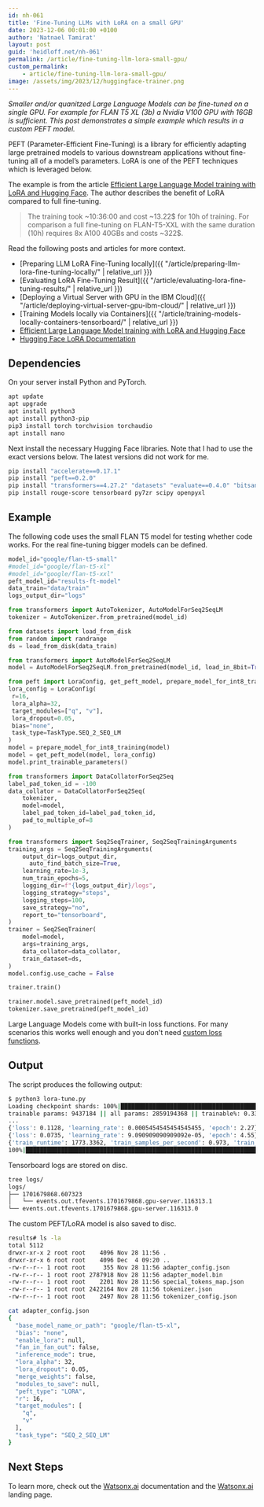 ```yaml
---
id: nh-061
title: 'Fine-Tuning LLMs with LoRA on a small GPU'
date: 2023-12-06 00:01:00 +0100
author: 'Natnael Tamirat'
layout: post
guid: 'heidloff.net/nh-061'
permalink: /article/fine-tuning-llm-lora-small-gpu/
custom_permalink:
    - article/fine-tuning-llm-lora-small-gpu/
image: /assets/img/2023/12/huggingface-trainer.png
---
```


*Smaller and/or quanitzed Large Language Models can be fine-tuned on a single GPU. For example for FLAN T5 XL (3b) a Nvidia V100 GPU with 16GB is sufficient. This post demonstrates a simple example which results in a custom PEFT model.*

PEFT (Parameter-Efficient Fine-Tuning) is a library for efficiently adapting large pretrained models to various downstream applications without fine-tuning all of a model’s parameters. LoRA is one of the PEFT techniques which is leveraged below.

The example is from the article [Efficient Large Language Model training with LoRA and Hugging Face](https://www.philschmid.de/fine-tune-flan-t5-peft). The author describes the benefit of LoRA compared to full fine-tuning.

> The training took ~10:36:00 and cost ~13.22$ for 10h of training. For comparison a full fine-tuning on FLAN-T5-XXL with the same duration (10h) requires 8x A100 40GBs and costs ~322$.

Read the following posts and articles for more context.

* [Preparing LLM LoRA Fine-Tuning locally]({{ "/article/preparing-llm-lora-fine-tuning-locally/" | relative_url }})
* [Evaluating LoRA Fine-Tuning Result]({{ "/article/evaluating-lora-fine-tuning-results/" | relative_url }})
* [Deploying a Virtual Server with GPU in the IBM Cloud]({{ "/article/deploying-virtual-server-gpu-ibm-cloud/" | relative_url }})
* [Training Models locally via Containers]({{ "/article/training-models-locally-containers-tensorboard/" | relative_url }})
* [Efficient Large Language Model training with LoRA and Hugging Face](https://www.philschmid.de/fine-tune-flan-t5-peft)
* [Hugging Face LoRA Documentation](https://huggingface.co/blog/lora)

## Dependencies

On your server install Python and PyTorch.

```bash
apt update
apt upgrade
apt install python3
apt install python3-pip
pip3 install torch torchvision torchaudio
apt install nano
```

Next install the necessary Hugging Face libraries. Note that I had to use the exact versions below. The latest versions did not work for me.

```bash
pip install "accelerate==0.17.1"
pip install "peft==0.2.0"
pip install "transformers==4.27.2" "datasets" "evaluate==0.4.0" "bitsandbytes==0.41.2.post2" loralib
pip install rouge-score tensorboard py7zr scipy openpyxl
```

## Example

The following code uses the small FLAN T5 model for testing whether code works. For the real fine-tuning bigger models can be defined.

```python
model_id="google/flan-t5-small"
#model_id="google/flan-t5-xl"
#model_id="google/flan-t5-xxl"
peft_model_id="results-ft-model"
data_train="data/train"
logs_output_dir="logs"

from transformers import AutoTokenizer, AutoModelForSeq2SeqLM
tokenizer = AutoTokenizer.from_pretrained(model_id)

from datasets import load_from_disk
from random import randrange
ds = load_from_disk(data_train)

from transformers import AutoModelForSeq2SeqLM
model = AutoModelForSeq2SeqLM.from_pretrained(model_id, load_in_8bit=True, device_map="auto")

from peft import LoraConfig, get_peft_model, prepare_model_for_int8_training, TaskType
lora_config = LoraConfig(
 r=16,
 lora_alpha=32,
 target_modules=["q", "v"],
 lora_dropout=0.05,
 bias="none",
 task_type=TaskType.SEQ_2_SEQ_LM
)
model = prepare_model_for_int8_training(model)
model = get_peft_model(model, lora_config)
model.print_trainable_parameters()

from transformers import DataCollatorForSeq2Seq
label_pad_token_id = -100
data_collator = DataCollatorForSeq2Seq(
    tokenizer,
    model=model,
    label_pad_token_id=label_pad_token_id,
    pad_to_multiple_of=8
)

from transformers import Seq2SeqTrainer, Seq2SeqTrainingArguments
training_args = Seq2SeqTrainingArguments(
    output_dir=logs_output_dir,
	  auto_find_batch_size=True,
    learning_rate=1e-3,
    num_train_epochs=5,
    logging_dir=f"{logs_output_dir}/logs",
    logging_strategy="steps",
    logging_steps=100,
    save_strategy="no",
    report_to="tensorboard",
)
trainer = Seq2SeqTrainer(
    model=model,
    args=training_args,
    data_collator=data_collator,
    train_dataset=ds,
)
model.config.use_cache = False

trainer.train()

trainer.model.save_pretrained(peft_model_id)
tokenizer.save_pretrained(peft_model_id)
```

Large Language Models come with built-in loss functions. For many scenarios this works well enough and you don't need [custom loss functions](https://huggingface.co/docs/transformers/main_classes/trainer).

## Output

The script produces the following output:

```bash
$ python3 lora-tune.py 
Loading checkpoint shards: 100%|█████████████████████████████████████████████████████| 2/2 [00:02<00:00,  1.32s/it]
trainable params: 9437184 || all params: 2859194368 || trainable%: 0.33006444422319176
...
{'loss': 0.1128, 'learning_rate': 0.0005454545454545455, 'epoch': 2.27}                                            
{'loss': 0.0735, 'learning_rate': 9.090909090909092e-05, 'epoch': 4.55}                                            
{'train_runtime': 1773.3362, 'train_samples_per_second': 0.973, 'train_steps_per_second': 0.124, 'train_loss': 0.09138318679549477, 'epoch': 5.0}
100%|████████████████████████████████████████████████████████████████████████████| 220/220 [29:33<00:00,  8.06s/it]
```

Tensorboard logs are stored on disc.

```bash
tree logs/
logs/
├── 1701679868.607323
│   └── events.out.tfevents.1701679868.gpu-server.116313.1
└── events.out.tfevents.1701679868.gpu-server.116313.0
```

The custom PEFT/LoRA model is also saved to disc.

```bash
results# ls -la
total 5112
drwxr-xr-x 2 root root    4096 Nov 28 11:56 .
drwxr-xr-x 6 root root    4096 Dec  4 09:20 ..
-rw-r--r-- 1 root root     355 Nov 28 11:56 adapter_config.json
-rw-r--r-- 1 root root 2787918 Nov 28 11:56 adapter_model.bin
-rw-r--r-- 1 root root    2201 Nov 28 11:56 special_tokens_map.json
-rw-r--r-- 1 root root 2422164 Nov 28 11:56 tokenizer.json
-rw-r--r-- 1 root root    2497 Nov 28 11:56 tokenizer_config.json

cat adapter_config.json
{
  "base_model_name_or_path": "google/flan-t5-xl",
  "bias": "none",
  "enable_lora": null,
  "fan_in_fan_out": false,
  "inference_mode": true,
  "lora_alpha": 32,
  "lora_dropout": 0.05,
  "merge_weights": false,
  "modules_to_save": null,
  "peft_type": "LORA",
  "r": 16,
  "target_modules": [
    "q",
    "v"
  ],
  "task_type": "SEQ_2_SEQ_LM"
}
```

## Next Steps

To learn more, check out the [Watsonx.ai](https://eu-de.dataplatform.cloud.ibm.com/docs/content/wsj/analyze-data/fm-overview.html?context=wx&audience=wdp) documentation and the [Watsonx.ai](https://www.ibm.com/products/watsonx-ai) landing page.